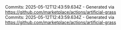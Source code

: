 Commits: 2025-05-12T12:43:59.634Z - Generated via https://github.com/marketplace/actions/artificial-grass
<br>
Commits: 2025-05-12T12:43:59.634Z - Generated via https://github.com/marketplace/actions/artificial-grass
<br>

